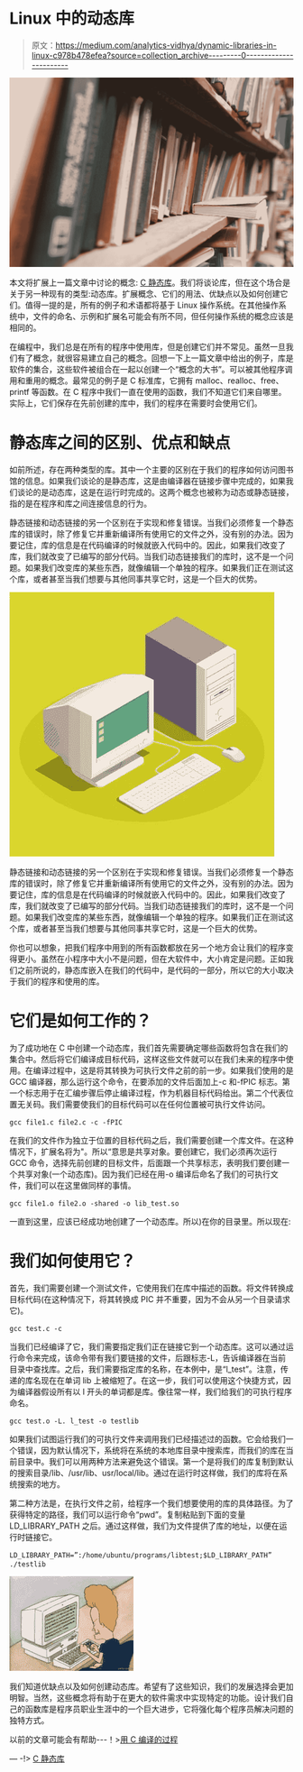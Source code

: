 # Linux 中的动态库

> 原文：<https://medium.com/analytics-vidhya/dynamic-libraries-in-linux-c978b478efea?source=collection_archive---------0----------------------->

![](img/8271244bfe6c1d8b1bc19f3f498ad207.png)

本文将扩展上一篇文章中讨论的概念: [C 静态库](/analytics-vidhya/c-static-libraries-da439d9afc09)。我们将谈论库，但在这个场合是关于另一种现有的类型:动态库。扩展概念、它们的用法、优缺点以及如何创建它们。值得一提的是，所有的例子和术语都将基于 Linux 操作系统。在其他操作系统中，文件的命名、示例和扩展名可能会有所不同，但任何操作系统的概念应该是相同的。

在编程中，我们总是在所有的程序中使用库，但是创建它们并不常见。虽然一旦我们有了概念，就很容易建立自己的概念。回想一下上一篇文章中给出的例子，库是软件的集合，这些软件被组合在一起以创建一个“概念的大书”。可以被其他程序调用和重用的概念。最常见的例子是 C 标准库，它拥有 malloc、realloc、free、printf 等函数。在 C 程序中我们一直在使用的函数，我们不知道它们来自哪里。实际上，它们保存在先前创建的库中，我们的程序在需要时会使用它们。

# 静态库之间的区别、优点和缺点

如前所述，存在两种类型的库。其中一个主要的区别在于我们的程序如何访问图书馆的信息。如果我们谈论的是静态库，这是由编译器在链接步骤中完成的，如果我们谈论的是动态库，这是在运行时完成的。这两个概念也被称为动态或静态链接，指的是在程序和库之间连接信息的行为。

静态链接和动态链接的另一个区别在于实现和修复错误。当我们必须修复一个静态库的错误时，除了修复它并重新编译所有使用它的文件之外，没有别的办法。因为要记住，库的信息是在代码编译的时候就嵌入代码中的。因此，如果我们改变了库，我们就改变了已编写的部分代码。当我们动态链接我们的库时，这不是一个问题。如果我们改变库的某些东西，就像编辑一个单独的程序。如果我们正在测试这个库，或者甚至当我们想要与其他同事共享它时，这是一个巨大的优势。

![](img/2b93cbf15cab3df86b881e95952823ea.png)

静态链接和动态链接的另一个区别在于实现和修复错误。当我们必须修复一个静态库的错误时，除了修复它并重新编译所有使用它的文件之外，没有别的办法。因为要记住，库的信息是在代码编译的时候就嵌入代码中的。因此，如果我们改变了库，我们就改变了已编写的部分代码。当我们动态链接我们的库时，这不是一个问题。如果我们改变库的某些东西，就像编辑一个单独的程序。如果我们正在测试这个库，或者甚至当我们想要与其他同事共享它时，这是一个巨大的优势。

你也可以想象，把我们程序中用到的所有函数都放在另一个地方会让我们的程序变得更小。虽然在小程序中大小不是问题，但在大软件中，大小肯定是问题。正如我们之前所说的，静态库嵌入在我们的代码中，是代码的一部分，所以它的大小取决于我们的程序和使用的库。

# 它们是如何工作的？

为了成功地在 C 中创建一个动态库，我们首先需要确定哪些函数将包含在我们的集合中。然后将它们编译成目标代码，这样这些文件就可以在我们未来的程序中使用。在编译过程中，这是将其转换为可执行文件之前的前一步。如果我们使用的是 GCC 编译器，那么运行这个命令，在要添加的文件后面加上-c 和-fPIC 标志。第一个标志用于在汇编步骤后停止编译过程，作为机器目标代码给出。第二个代表位置无关码。我们需要使我们的目标代码可以在任何位置被可执行文件访问。

```
gcc file1.c file2.c -c -fPIC
```

在我们的文件作为独立于位置的目标代码之后，我们需要创建一个库文件。在这种情况下，扩展名将为"。所以“意思是共享对象。要创建它，我们必须再次运行 GCC 命令，选择先前创建的目标文件，后面跟一个共享标志，表明我们要创建一个共享对象(一个动态库)。因为我们已经在用-o 编译后命名了我们的可执行文件，我们可以在这里做同样的事情。

```
gcc file1.o file2.o -shared -o lib_test.so
```

一直到这里，应该已经成功地创建了一个动态库。所以)在你的目录里。所以现在:

# 我们如何使用它？

首先，我们需要创建一个测试文件，它使用我们在库中描述的函数。将文件转换成目标代码(在这种情况下，将其转换成 PIC 并不重要，因为不会从另一个目录请求它)。

```
gcc test.c -c
```

当我们已经编译了它，我们需要指定我们正在链接它到一个动态库。这可以通过运行命令来完成，该命令带有我们要链接的文件，后跟标志-L，告诉编译器在当前目录中查找库。之后，我们需要指定库的名称，在本例中，是“l_test”。注意，传递的库名现在在单词 lib 上被缩短了。在这一步，我们可以使用这个快捷方式，因为编译器假设所有以 l 开头的单词都是库。像往常一样，我们给我们的可执行程序命名。

```
gcc test.o -L. l_test -o testlib
```

如果我们试图运行我们的可执行文件来调用我们已经描述过的函数。它会给我们一个错误，因为默认情况下，系统将在系统的本地库目录中搜索库，而我们的库在当前目录中。我们可以用两种方法来避免这个错误。第一个是将我们的库复制到默认的搜索目录/lib、/usr/lib、usr/local/lib。通过在运行时这样做，我们的库将在系统搜索的地方。

第二种方法是，在执行文件之前，给程序一个我们想要使用的库的具体路径。为了获得特定的路径，我们可以运行命令“pwd”。复制粘贴到下面的变量 LD_LIBRARY_PATH 之后。通过这样做，我们为文件提供了库的地址，以便在运行时链接它。

```
LD_LIBRARY_PATH=”:/home/ubuntu/programs/libtest;$LD_LIBRARY_PATH” ./testlib
```

![](img/9d791fb332f00d768adf933d0ff1a4d8.png)

我们知道优缺点以及如何创建动态库。希望有了这些知识，我们的发展选择会更加明智。当然，这些概念将有助于在更大的软件需求中实现特定的功能。设计我们自己的函数库是程序员职业生涯中的一个巨大进步，它将强化每个程序员解决问题的独特方式。

以前的文章可能会有帮助---！>[用 C 编译的过程](/analytics-vidhya/the-process-of-compilation-with-c-6b9e97b9596a)

— -!> [C 静态库](/analytics-vidhya/c-static-libraries-da439d9afc09)